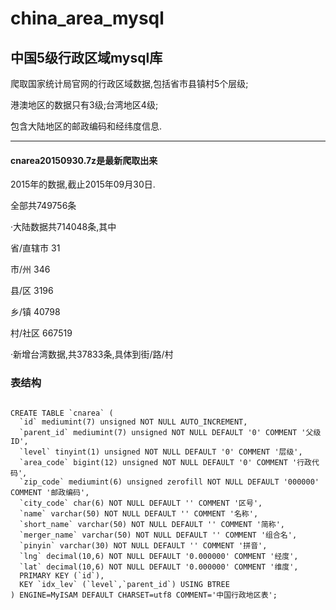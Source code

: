 # china_area_mysql
## 中国5级行政区域mysql库

  爬取国家统计局官网的行政区域数据,包括省市县镇村5个层级;
  
  港澳地区的数据只有3级;台湾地区4级;
  
  包含大陆地区的邮政编码和经纬度信息.
  
---------------------------------------
####  cnarea20150930.7z是最新爬取出来
2015年的数据,截止2015年09月30日.

  全部共749756条
  
  ·大陆数据共714048条,其中
  
  省/直辖市 31
  
  市/州 346
  
  县/区 3196
  
  乡/镇 40798
  
  村/社区 667519
  
  ·新增台湾数据,共37833条,具体到街/路/村


### 表结构

```

CREATE TABLE `cnarea` (
  `id` mediumint(7) unsigned NOT NULL AUTO_INCREMENT,
  `parent_id` mediumint(7) unsigned NOT NULL DEFAULT '0' COMMENT '父级ID',
  `level` tinyint(1) unsigned NOT NULL DEFAULT '0' COMMENT '层级',
  `area_code` bigint(12) unsigned NOT NULL DEFAULT '0' COMMENT '行政代码',
  `zip_code` mediumint(6) unsigned zerofill NOT NULL DEFAULT '000000' COMMENT '邮政编码',
  `city_code` char(6) NOT NULL DEFAULT '' COMMENT '区号',
  `name` varchar(50) NOT NULL DEFAULT '' COMMENT '名称',
  `short_name` varchar(50) NOT NULL DEFAULT '' COMMENT '简称',
  `merger_name` varchar(50) NOT NULL DEFAULT '' COMMENT '组合名',
  `pinyin` varchar(30) NOT NULL DEFAULT '' COMMENT '拼音',
  `lng` decimal(10,6) NOT NULL DEFAULT '0.000000' COMMENT '经度',
  `lat` decimal(10,6) NOT NULL DEFAULT '0.000000' COMMENT '维度',
  PRIMARY KEY (`id`),
  KEY `idx_lev` (`level`,`parent_id`) USING BTREE
) ENGINE=MyISAM DEFAULT CHARSET=utf8 COMMENT='中国行政地区表';

```
